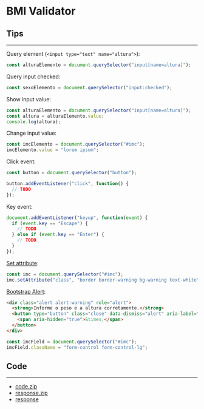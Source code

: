 # BMI Validator

## Tips

---

Query element (`<input type="text" name="altura">`):

```js
const alturaElemento = document.querySelector("input[name=altura]");
```

Query input checked:

```js
const sexoElemento = document.querySelector("input:checked");
```

Show input value:

```js
const alturaElemento = document.querySelector("input[name=altura]");
const altura = alturaElemento.value;
console.log(altura);
```

Change input value:

```js
const imcElemento = document.querySelector("#imc");
imcElemento.value = "lorem ipsum";
```

Click event:

```js
const button = document.querySelector("button");

button.addEventListener("click", function() {
  // TODO
});
```

Key event:

```js
document.addEventListener("keyup", function(event) {
  if (event.key == "Escape") {
    // TODO
  } else if (event.key == "Enter") {
    // TODO
  }
});
```

[Set attribute](https://ifpb.github.io/javascript-guide/w3c/dom/html-element.html#htmlelementstyle):

```js
const imc = document.querySelector("#imc");
imc.setAttribute("class", "border border-warning bg-warning text-white");
```

[Bootstrap Alert](https://getbootstrap.com/docs/4.0/components/alerts/):

```html
<div class="alert alert-warning" role="alert">
  <strong>Informe o peso e a altura corretamente.</strong>
  <button type="button" class="close" data-dismiss="alert" aria-label="Close">
    <span aria-hidden="true">&times;</span>
  </button>
</div>
```

```js
const imcField = document.querySelector("#imc");
imcField.className = "form-control form-control-lg";
```

## Code

---

- [code.zip](code.zip)
- [response.zip](response.zip)
- [response](response/)
